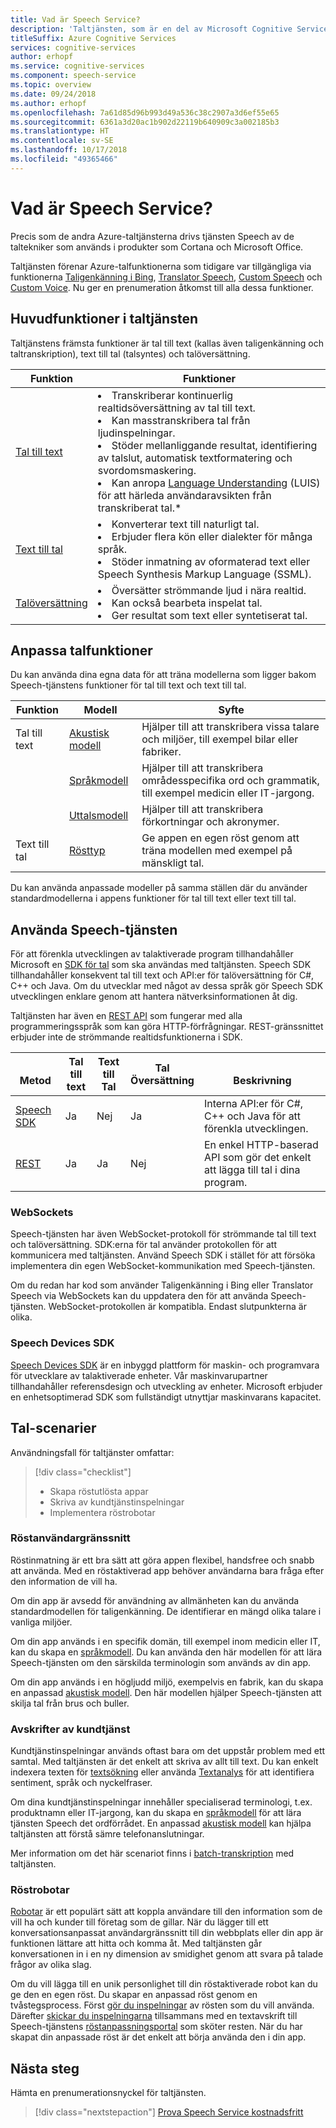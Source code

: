 ```yaml
---
title: Vad är Speech Service?
description: 'Taltjänsten, som är en del av Microsoft Cognitive Services, förenar flera Azure-taltjänster som tidigare var tillgängliga separat: Taligenkänning i Bing (som består av taligenkänning och text till tal), Custom Speech och talöversättning.'
titleSuffix: Azure Cognitive Services
services: cognitive-services
author: erhopf
ms.service: cognitive-services
ms.component: speech-service
ms.topic: overview
ms.date: 09/24/2018
ms.author: erhopf
ms.openlocfilehash: 7a61d85d96b993d49a536c38c2907a3d6ef55e65
ms.sourcegitcommit: 6361a3d20ac1b902d22119b640909c3a002185b3
ms.translationtype: HT
ms.contentlocale: sv-SE
ms.lasthandoff: 10/17/2018
ms.locfileid: "49365466"
---
```

# <a name="what-is-the-speech-service"></a>Vad är Speech Service?


Precis som de andra Azure-taltjänsterna drivs tjänsten Speech av de taltekniker som används i produkter som Cortana och Microsoft Office.

Taltjänsten förenar Azure-talfunktionerna som tidigare var tillgängliga via funktionerna [Taligenkänning i Bing](https://docs.microsoft.com/azure/cognitive-services/speech/home), [Translator Speech](https://docs.microsoft.com/azure/cognitive-services/translator-speech/), [Custom Speech](https://docs.microsoft.com/azure/cognitive-services/custom-speech-service/cognitive-services-custom-speech-home) och [Custom Voice](http://customvoice.ai/). Nu ger en prenumeration åtkomst till alla dessa funktioner.

## <a name="main-speech-service-functions"></a>Huvudfunktioner i taltjänsten

Taltjänstens främsta funktioner är tal till text (kallas även taligenkänning och taltranskription), text till tal (talsyntes) och talöversättning.

|Funktion|Funktioner|
|-|-|
|[Tal till text](speech-to-text.md)| <li>Transkriberar kontinuerlig realtidsöversättning av tal till text.<li>Kan masstranskribera tal från ljudinspelningar. <li>Stöder mellanliggande resultat, identifiering av talslut, automatisk textformatering och svordomsmaskering. <li>Kan anropa [Language Understanding](https://docs.microsoft.com/azure/cognitive-services/luis/) (LUIS) för att härleda användaravsikten från transkriberat tal.\*|
|[Text till tal](text-to-speech.md)| <li>Konverterar text till naturligt tal. <li>Erbjuder flera kön eller dialekter för många språk. <li>Stöder inmatning av oformaterad text eller Speech Synthesis Markup Language (SSML). |
|[Talöversättning](speech-translation.md)| <li>Översätter strömmande ljud i nära realtid.<li> Kan också bearbeta inspelat tal.<li>Ger resultat som text eller syntetiserat tal. |


## <a name="customize-speech-features"></a>Anpassa talfunktioner

Du kan använda dina egna data för att träna modellerna som ligger bakom Speech-tjänstens funktioner för tal till text och text till tal.

|Funktion|Modell|Syfte|
|-|-|-|
|Tal till text|[Akustisk modell](how-to-customize-acoustic-models.md)|Hjälper till att transkribera vissa talare och miljöer, till exempel bilar eller fabriker.|
||[Språkmodell](how-to-customize-language-model.md)|Hjälper till att transkribera områdesspecifika ord och grammatik, till exempel medicin eller IT-jargong.|
||[Uttalsmodell](how-to-customize-pronunciation.md)|Hjälper till att transkribera förkortningar och akronymer. |
|Text till tal|[Rösttyp](how-to-customize-voice-font.md)|Ge appen en egen röst genom att träna modellen med exempel på mänskligt tal.|

Du kan använda anpassade modeller på samma ställen där du använder standardmodellerna i appens funktioner för tal till text eller text till tal.

## <a name="use-the-speech-service"></a>Använda Speech-tjänsten

För att förenkla utvecklingen av talaktiverade program tillhandahåller Microsoft en [SDK för tal](speech-sdk.md) som ska användas med taltjänsten. Speech SDK tillhandahåller konsekvent tal till text och API:er för talöversättning för C#, C++ och Java. Om du utvecklar med något av dessa språk gör Speech SDK utvecklingen enklare genom att hantera nätverksinformationen åt dig.

Taltjänsten har även en [REST API](rest-apis.md) som fungerar med alla programmeringsspråk som kan göra HTTP-förfrågningar. REST-gränssnittet erbjuder inte de strömmande realtidsfunktionerna i SDK.

|<br>Metod|Tal<br>till text|Text till<br>Tal|Tal<br>Översättning|<br>Beskrivning|
|-|-|-|-|-|
|[Speech SDK](speech-sdk.md)|Ja|Nej|Ja|Interna API:er för C#, C++ och Java för att förenkla utvecklingen.|
|[REST](rest-apis.md)|Ja|Ja|Nej|En enkel HTTP-baserad API som gör det enkelt att lägga till tal i dina program.|

### <a name="websockets"></a>WebSockets

Speech-tjänsten har även WebSocket-protokoll för strömmande tal till text och talöversättning. SDK:erna för tal använder protokollen för att kommunicera med taltjänsten. Använd Speech SDK i stället för att försöka implementera din egen WebSocket-kommunikation med Speech-tjänsten.

Om du redan har kod som använder Taligenkänning i Bing eller Translator Speech via WebSockets kan du uppdatera den för att använda Speech-tjänsten. WebSocket-protokollen är kompatibla. Endast slutpunkterna är olika.

### <a name="speech-devices-sdk"></a>Speech Devices SDK

[Speech Devices SDK](speech-devices-sdk.md) är en inbyggd plattform för maskin- och programvara för utvecklare av talaktiverade enheter. Vår maskinvarupartner tillhandahåller referensdesign och utveckling av enheter. Microsoft erbjuder en enhetsoptimerad SDK som fullständigt utnyttjar maskinvarans kapacitet.


## <a name="speech-scenarios"></a>Tal-scenarier

Användningsfall för taltjänster omfattar:

> [!div class="checklist"]
> * Skapa röstutlösta appar
> * Skriva av kundtjänstinspelningar
> * Implementera röstrobotar

### <a name="voice-user-interface"></a>Röstanvändargränssnitt

Röstinmatning är ett bra sätt att göra appen flexibel, handsfree och snabb att använda. Med en röstaktiverad app behöver användarna bara fråga efter den information de vill ha.

Om din app är avsedd för användning av allmänheten kan du använda standardmodellen för taligenkänning. De identifierar en mängd olika talare i vanliga miljöer.

Om din app används i en specifik domän, till exempel inom medicin eller IT, kan du skapa en [språkmodell](how-to-customize-language-model.md). Du kan använda den här modellen för att lära Speech-tjänsten om den särskilda terminologin som används av din app.

Om din app används i en högljudd miljö, exempelvis en fabrik, kan du skapa en anpassad [akustisk modell](how-to-customize-acoustic-models.md). Den här modellen hjälper Speech-tjänsten att skilja tal från brus och buller.

### <a name="call-center-transcription"></a>Avskrifter av kundtjänst

Kundtjänstinspelningar används oftast bara om det uppstår problem med ett samtal. Med taltjänsten är det enkelt att skriva av allt till text. Du kan enkelt indexera texten för [textsökning](https://docs.microsoft.com/azure/search/search-what-is-azure-search) eller använda [Textanalys](https://docs.microsoft.com/azure/cognitive-services/Text-Analytics/) för att identifiera sentiment, språk och nyckelfraser.

Om dina kundtjänstinspelningar innehåller specialiserad terminologi, t.ex. produktnamn eller IT-jargong, kan du skapa en [språkmodell](how-to-customize-language-model.md) för att lära tjänsten Speech det ordförrådet. En anpassad [akustisk modell](how-to-customize-acoustic-models.md) kan hjälpa taltjänsten att förstå sämre telefonanslutningar.

Mer information om det här scenariot finns i [batch-transkription](batch-transcription.md) med taltjänsten.

### <a name="voice-bots"></a>Röstrobotar

[Robotar](https://dev.botframework.com/) är ett populärt sätt att koppla användare till den information som de vill ha och kunder till företag som de gillar. När du lägger till ett konversationsanpassat användargränssnitt till din webbplats eller din app är funktionen lättare att hitta och komma åt. Med taltjänsten går konversationen in i en ny dimension av smidighet genom att svara på talade frågor av olika slag.

Om du vill lägga till en unik personlighet till din röstaktiverade robot kan du ge den en egen röst. Du skapar en anpassad röst genom en tvåstegsprocess. Först [gör du inspelningar](record-custom-voice-samples.md) av rösten som du vill använda. Därefter [skickar du inspelningarna](how-to-customize-voice-font.md) tillsammans med en textavskrift till Speech-tjänstens [röstanpassningsportal](https://cris.ai/Home/CustomVoice) som sköter resten. När du har skapat din anpassade röst är det enkelt att börja använda den i din app.

## <a name="next-steps"></a>Nästa steg

Hämta en prenumerationsnyckel för taltjänsten.

> [!div class="nextstepaction"]
> [Prova Speech Service kostnadsfritt](get-started.md)
